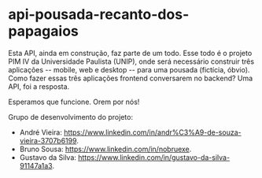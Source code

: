 # api-pousada-recanto-dos-papagaios

Esta API, ainda em construção, faz parte de um todo. Esse todo é o projeto PIM IV da Universidade Paulista (UNIP), onde será necessário construir três aplicações -- mobile, web e desktop -- para uma pousada (fictícia, óbvio). Como fazer essas três aplicações frontend conversarem no backend? Uma API, foi a resposta.

Esperamos que funcione. Orem por nós!

Grupo de desenvolvimento do projeto:
 - André Vieira: https://www.linkedin.com/in/andr%C3%A9-de-souza-vieira-3707b6199.
 - Bruno Sousa: https://www.linkedin.com/in/nobruexe.
 - Gustavo da Silva: https://www.linkedin.com/in/gustavo-da-silva-91147a1a3.